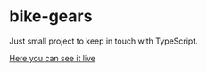 # bike-gears

Just small project to keep in touch with TypeScript.

[Here you can see it live](https://banciur.github.io/bike-gears/)
